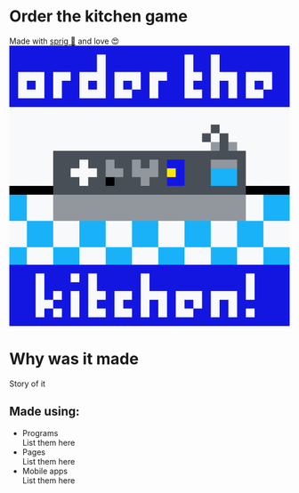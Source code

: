 # Order the kitchen game

Made with [sprig 🌱](https://sprig.hackclub.com/) and love 😍
![thumbnail](https://github.com/mrdarip/order-the-kitchen-game/blob/main/thumbnail.png?raw=true)

# Why was it made

Story of it

## Made using:

- Programs  
List them here
- Pages  
List them here
- Mobile apps  
List them here